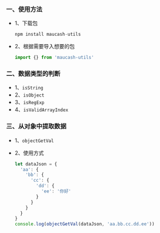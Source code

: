 ### 一、使用方法
* 1、下载包

  ```js
  npm install maucash-utils
  ```

* 2、根据需要导入想要的包

  ```js
  import {} from 'maucash-utils'
  ```

### 二、数据类型的判断

* 1、`isString`
* 2、`isObject`
* 3、`isRegExp`
* 4、`isValidArrayIndex`

### 三、从对象中提取数据

* 1、`objectGetVal`
* 2、使用方式

  ```js
  let dataJson = {
    'aa': {
      'bb': {
        'cc': {
          'dd': {
            'ee': '你好'
          }
        }
      }
    }
  }
  console.log(objectGetVal(dataJson, 'aa.bb.cc.dd.ee'))
  ```
